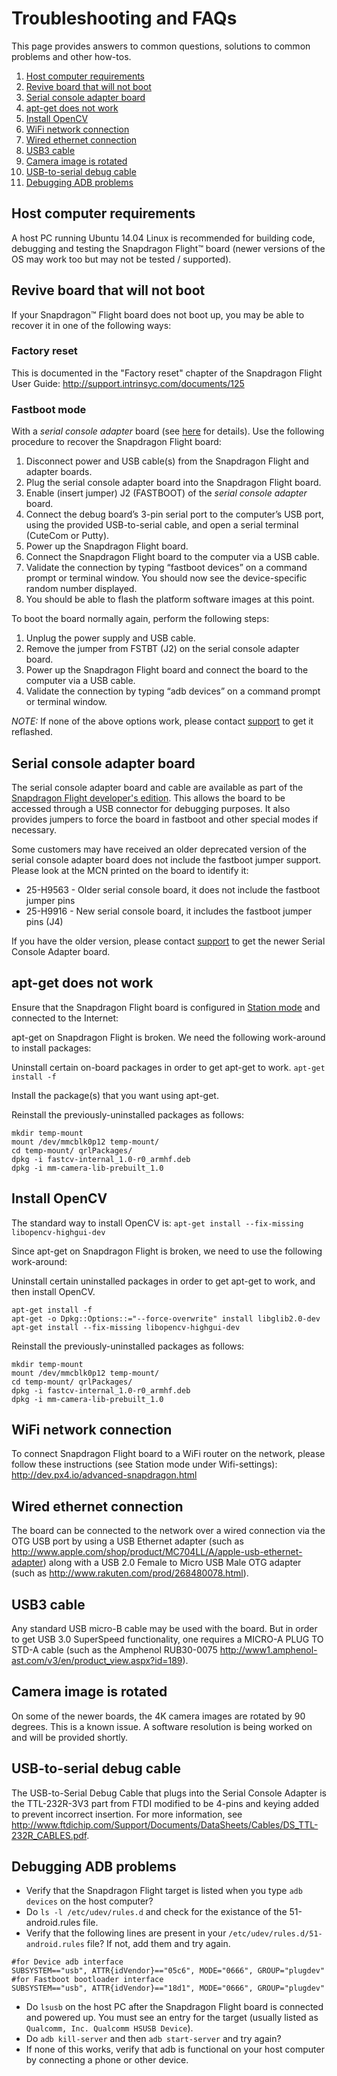 # Troubleshooting and FAQs
This page provides answers to common questions, solutions to common problems and other how-tos.

1. [Host computer requirements](#host-computer-requirements)
1. [Revive board that will not boot](#revive-board-that-will-not-boot)
1. [Serial console adapter board](#serial-console-adapter-board)
1. [apt-get does not work](#apt-get-does-not-work)
1. [Install OpenCV](#install-opencv)
1. [WiFi network connection](#wifi-network-connection)  
1. [Wired ethernet connection](#wired-ethernet-connection)
1. [USB3 cable](#usb3-cable)
1. [Camera image is rotated](#camera-image-is-rotated)
1. [USB-to-serial debug cable](#usb-to-serial-debug-cable)
1. [Debugging ADB problems](#debugging-adb-problems)

## Host computer requirements
A host PC running Ubuntu 14.04 Linux is recommended for building code, debugging and testing the Snapdragon Flight™ board (newer versions of the OS may work too but may not be tested / supported).

## Revive board that will not boot
If your Snapdragon™ Flight board does not boot up, you may be able to recover it in one of the following ways:

### Factory reset  
This is documented in the "Factory reset" chapter of the Snapdragon Flight User Guide: http://support.intrinsyc.com/documents/125  

### Fastboot mode
With a *serial console adapter* board (see [here](http://shop.intrinsyc.com/products/snapdragon-flight-dev-kit) for details). Use the following procedure to recover the Snapdragon Flight board:  
  1. Disconnect power and USB cable(s) from the Snapdragon Flight and adapter boards.  
  2. Plug the serial console adapter board into the Snapdragon Flight board.  
  3. Enable (insert jumper) J2 (FASTBOOT) of the *serial console adapter* board.  
  4. Connect the debug board’s 3-pin serial port to the computer’s USB port, using the provided USB-to-serial cable, and open a serial terminal (CuteCom or Putty).  
  5. Power up the Snapdragon Flight board.  
  6. Connect the Snapdragon Flight board to the computer via a USB cable.  
  7. Validate the connection by typing “fastboot devices” on a command prompt or terminal window. You should now see the device-specific random number displayed.  
  8. You should be able to flash the platform software images at this point.

To boot the board normally again, perform the following steps:  
  1. Unplug the power supply and USB cable.  
  2. Remove the jumper from FSTBT (J2) on the serial console adapter board.  
  3. Power up the Snapdragon Flight board and connect the board to the computer via a USB cable.  
  4. Validate the connection by typing “adb devices” on a command prompt or terminal window.

*NOTE:* If none of the above options work, please contact [support](https://www.intrinsyc.com/contact-support) to get it reflashed.

## Serial console adapter board  
The serial console adapter board and cable are available as part of the [Snapdragon Flight developer's edition](http://shop.intrinsyc.com/collections/product-development-kits/products/snapdragon-flight-dev-kit). This allows the board to be accessed through a USB connector for debugging purposes. It also provides jumpers to force the board in fastboot and other special modes if necessary.

Some customers may have received an older deprecated version of the serial console adapter board does not include the fastboot jumper support. Please look at the MCN printed on the board to identify it:
  - 25-H9563 - Older serial console board, it does not include the fastboot jumper pins
  - 25-H9916 - New serial console board, it includes the fastboot jumper pins (J4)  

If you have the older version, please contact [support](https://www.intrinsyc.com/contact-support) to get the newer Serial Console Adapter board.

## apt-get does not work  
Ensure that the Snapdragon Flight board is configured in [Station mode](http://dev.px4.io/advanced-snapdragon.html#station-mode) and connected to the Internet: 

apt-get on Snapdragon Flight is broken. We need the following work-around to install packages:

Uninstall certain on-board packages in order to get apt-get to work. 
```apt-get install -f```

Install the package(s) that you want using apt-get.

Reinstall the previously-uninstalled packages as follows:
```shell  
mkdir temp-mount  
mount /dev/mmcblk0p12 temp-mount/  
cd temp-mount/ qrlPackages/  
dpkg -i fastcv-internal_1.0-r0_armhf.deb  
dpkg -i mm-camera-lib-prebuilt_1.0 
```

## Install OpenCV  
The standard way to install OpenCV is: ```apt-get install --fix-missing libopencv-highgui-dev```

Since apt-get on Snapdragon Flight is broken, we need to use the following work-around:

Uninstall certain uninstalled packages in order to get apt-get to work, and then install OpenCV.
```shell  
apt-get install -f  
apt-get -o Dpkg::Options::="--force-overwrite" install libglib2.0-dev  
apt-get install --fix-missing libopencv-highgui-dev
```

Reinstall the previously-uninstalled packages as follows:
```shell
mkdir temp-mount  
mount /dev/mmcblk0p12 temp-mount/  
cd temp-mount/ qrlPackages/  
dpkg -i fastcv-internal_1.0-r0_armhf.deb  
dpkg -i mm-camera-lib-prebuilt_1.0 
```

## WiFi network connection  
To connect Snapdragon Flight board to a WiFi router on the network, please follow these instructions (see Station mode under Wifi-settings):  
http://dev.px4.io/advanced-snapdragon.html

## Wired ethernet connection  
The board can be connected to the network over a wired connection via the OTG USB port by using a USB Ethernet adapter (such as http://www.apple.com/shop/product/MC704LL/A/apple-usb-ethernet-adapter) along with a USB 2.0 Female to Micro USB Male OTG adapter (such as http://www.rakuten.com/prod/268480078.html).

## USB3 cable  
Any standard USB micro-B cable may be used with the board. But in order to get USB 3.0 SuperSpeed functionality, one requires a MICRO-A PLUG TO STD-A cable (such as the Amphenol RUB30-0075 http://www1.amphenol-ast.com/v3/en/product_view.aspx?id=189).

## Camera image is rotated  
On some of the newer boards, the 4K camera images are rotated by 90 degrees. This is a known issue. A software resolution is being worked on and will be provided shortly.

## USB-to-serial debug cable
The USB-to-Serial Debug Cable that plugs into the Serial Console Adapter is the TTL-232R-3V3 part from FTDI modified to be 4-pins and keying added to prevent incorrect insertion. For more information, see http://www.ftdichip.com/Support/Documents/DataSheets/Cables/DS_TTL-232R_CABLES.pdf.

## Debugging ADB problems
  - Verify that the Snapdragon Flight target is listed when you type ```adb devices``` on the host computer?
  - Do ```ls -l /etc/udev/rules.d``` and check for the existance of the 51-android.rules file.
  - Verify that the following lines are present in your ```/etc/udev/rules.d/51-android.rules``` file? If not, add them and try again.
```
#for Device adb interface
SUBSYSTEM=="usb", ATTR{idVendor}=="05c6", MODE="0666", GROUP="plugdev"
#for Fastboot bootloader interface
SUBSYSTEM=="usb", ATTR{idVendor}=="18d1", MODE="0666", GROUP="plugdev"
```
  - Do ```lsusb``` on the host PC after the Snapdragon Flight board is connected and powered up. You must see an entry for the target (usually listed as ```Qualcomm, Inc. Qualcomm HSUSB Device```).
  - Do ```adb kill-server``` and then ```adb start-server``` and try again?
  - If none of this works, verify that adb is functional on your host computer by connecting a phone or other device.
